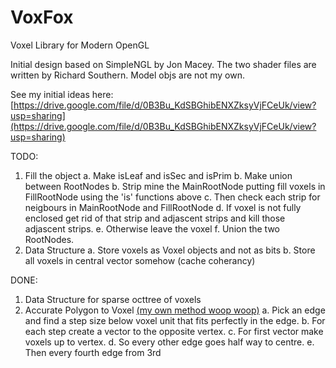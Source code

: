 # VoxFox
Voxel Library for Modern OpenGL

Initial design based on SimpleNGL by Jon Macey. The two shader files are written by Richard Southern. Model objs are not my own.

See my initial ideas here:
[https://drive.google.com/file/d/0B3Bu_KdSBGhibENXZksyVjFCeUk/view?usp=sharing](https://drive.google.com/file/d/0B3Bu_KdSBGhibENXZksyVjFCeUk/view?usp=sharing)

TODO:

1. Fill the object
  a. Make isLeaf and isSec and isPrim
  b. Make union between RootNodes
  b. Strip mine the MainRootNode putting fill voxels in FillRootNode using the 'is' functions above
  c. Then check each strip for neigbours in MainRootNode and FillRootNode
  d. If voxel is not fully enclosed get rid of that strip and adjascent strips and kill those adjascent strips.
  e. Otherwise leave the voxel
  f. Union the two RootNodes.
2. Data Structure
  a. Store voxels as Voxel objects and not as bits
  b. Store all voxels in central vector somehow (cache coherancy)

DONE: 
1. Data Structure for sparse octtree of voxels
2. Accurate Polygon to Voxel [(my own method woop woop)](http://www.tomcollingwood.co.uk/2017/02/26/polygon-to-voxel-converter-c/)
  a. Pick an edge and find a step size below voxel unit that fits perfectly in the edge.
  b. For each step create a vector to the opposite vertex.
  c. For first vector make voxels up to vertex.
  d. So every other edge goes half way to centre.
  e. Then every fourth edge from 3rd
  
  
